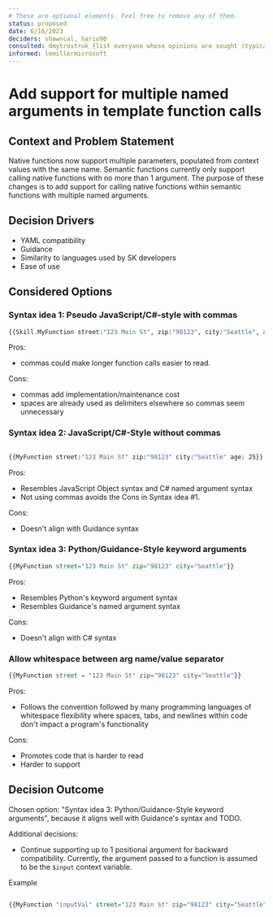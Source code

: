 ```yaml
---
# These are optional elements. Feel free to remove any of them.
status: proposed
date: 6/16/2023
deciders: shawncal, hario90
consulted: dmytrostruk {list everyone whose opinions are sought (typically subject-matter experts); and with whom there is a two-way communication}
informed: lemillermicrosoft
---
```

# Add support for multiple named arguments in template function calls

## Context and Problem Statement

Native functions now support multiple parameters, populated from context values with the same name. Semantic functions currently only support calling native functions with no more than 1 argument. The purpose of these changes is to add support for calling native functions within semantic functions with multiple named arguments.

<!-- This is an optional element. Feel free to remove. -->
## Decision Drivers

* YAML compatibility
* Guidance
* Similarity to languages used by SK developers  
* Ease of use

## Considered Options

### Syntax idea 1: Pseudo JavaScript/C#-style with commas
  
```handlebars
{{Skill.MyFunction street:"123 Main St", zip:"98123", city:"Seattle", age: 25}}
```

Pros:

* commas could make longer function calls easier to read.

Cons:

* commas add implementation/maintenance cost
* spaces are already used as delimiters elsewhere so commas seem unnecessary


### Syntax idea 2: JavaScript/C#-Style without commas
  
```handlebars

{{MyFunction street:"123 Main St" zip:"98123" city:"Seattle" age: 25}}

```

Pros:

* Resembles JavaScript Object syntax and C# named argument syntax
* Not using commas avoids the Cons in Syntax idea #1.

Cons:

* Doesn't align with Guidance syntax

### Syntax idea 3: Python/Guidance-Style keyword arguments

```handlebars
{{MyFunction street="123 Main St" zip="98123" city="Seattle"}}
```

Pros:

* Resembles Python's keyword argument syntax
* Resembles Guidance's named argument syntax

Cons:

* Doesn't align with C# syntax

### Allow whitespace between arg name/value separator

```handlebars
{{MyFunction street = "123 Main St" zip="98123" city="Seattle"}}
```

Pros:

* Follows the convention followed by many programming languages of whitespace flexibility where spaces, tabs, and newlines within code don't impact a program's functionality

Cons:

* Promotes code that is harder to read
* Harder to support

## Decision Outcome

Chosen option: "Syntax idea 3: Python/Guidance-Style keyword arguments", because it aligns well with Guidance's syntax and TODO.

Additional decisions:

* Continue supporting up to 1 positional argument for backward compatibility. Currently, the argument passed to a function is assumed to be the `$input` context variable.

Example

```handlebars

{{MyFunction "inputVal" street="123 Main St" zip="98123" city="Seattle"}}
```
